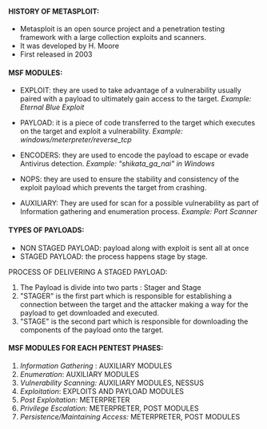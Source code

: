 #### HISTORY OF METASPLOIT:
- Metasploit is an open source project and a penetration testing framework with a large collection exploits and scanners.
- It was developed by H. Moore
- First released in 2003

#### MSF MODULES:

- EXPLOIT: they are used to take advantage of a vulnerability usually paired with a payload to ultimately gain access to the target. *Example: Eternal Blue Exploit*

- PAYLOAD: it is a piece of code transferred to the target which executes on the target and exploit a vulnerability. *Example: windows/meterpreter/reverse_tcp*

- ENCODERS: they are used to encode the payload to escape or evade Antivirus detection. *Example: "shikata_ga_nai" in Windows*

- NOPS: they are used to ensure the stability and consistency of the exploit payload which prevents the target from crashing.

- AUXILIARY: They are used for scan for a possible vulnerability as part of Information gathering and enumeration process. *Example: Port Scanner*

#### TYPES OF PAYLOADS:

- NON STAGED PAYLOAD: payload along with exploit is sent all at once
- STAGED PAYLOAD: the process happens stage by stage.

PROCESS OF DELIVERING A STAGED PAYLOAD:
1. The Payload is divide into two parts : Stager and Stage
2. "STAGER" is the first part which is responsible for establishing a connection between the target and the attacker making a way for the payload to get downloaded and executed.
3. "STAGE" is the second part which is responsible for downloading the components of the payload onto the target.

#### MSF MODULES FOR EACH PENTEST PHASES:

1. *Information Gathering* : AUXILIARY MODULES
2. *Enumeration*:  AUXILIARY MODULES
3. *Vulnerability Scanning:*  AUXILIARY MODULES, NESSUS
4. *Exploitation*: EXPLOITS AND PAYLOAD MODULES
5. *Post Exploitation:* METERPRETER
6. *Privilege Escalation:* METERPRETER, POST MODULES
7. *Persistence/Maintaining Access:* METERPRETER, POST MODULES
